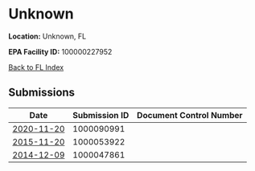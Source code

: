 # Unknown

**Location:** Unknown, FL

**EPA Facility ID:** 100000227952

[Back to FL Index](../../index.md)

## Submissions

| Date | Submission ID | Document Control Number |
|------|--------------|-------------------------|
| [2020-11-20](submissions/1000090991.md) | 1000090991 |  |
| [2015-11-20](submissions/1000053922.md) | 1000053922 |  |
| [2014-12-09](submissions/1000047861.md) | 1000047861 |  |
